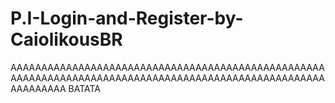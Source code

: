 # P.I-Login-and-Register-by-CaiolikousBR
AAAAAAAAAAAAAAAAAAAAAAAAAAAAAAAAAAAAAAAAAAAAAAAAAAAAAAAAAAAAAAAAAAAAAAAAAAAAAAAAAAAAAAAAAAAAAAAAAAAAAAAAAAAAAAA BATATA
